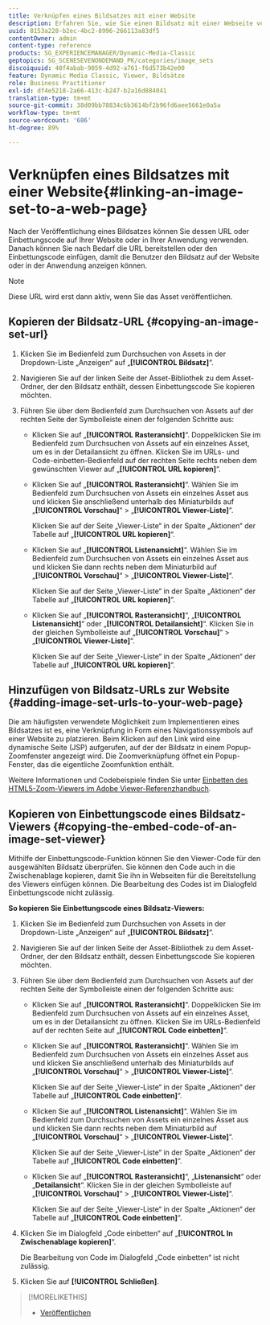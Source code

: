 ```yaml
---
title: Verknüpfen eines Bildsatzes mit einer Website
description: Erfahren Sie, wie Sie einen Bildsatz mit einer Webseite verknüpfen.
uuid: 8153a228-b2ec-4bc2-8996-266113a83df5
contentOwner: admin
content-type: reference
products: SG_EXPERIENCEMANAGER/Dynamic-Media-Classic
geptopics: SG_SCENESEVENONDEMAND_PK/categories/image_sets
discoiquuid: 40f4abab-9059-4d92-a761-f6d573b42e00
feature: Dynamic Media Classic, Viewer, Bildsätze
role: Business Practitioner
exl-id: df4e5218-2a66-413c-b247-b2a16d884041
translation-type: tm+mt
source-git-commit: 38d09bb78834c6b3614bf2b96fd6aee5661e0a5a
workflow-type: tm+mt
source-wordcount: '686'
ht-degree: 89%

---
```


# Verknüpfen eines Bildsatzes mit einer Website{#linking-an-image-set-to-a-web-page}

Nach der Veröffentlichung eines Bildsatzes können Sie dessen URL oder Einbettungscode auf Ihrer Website oder in Ihrer Anwendung verwenden. Danach können Sie nach Bedarf die URL bereitstellen oder den Einbettungscode einfügen, damit die Benutzer den Bildsatz auf der Website oder in der Anwendung anzeigen können.

>[!NOTE]
>
>Diese URL wird erst dann aktiv, wenn Sie das Asset veröffentlichen.

## Kopieren der Bildsatz-URL {#copying-an-image-set-url}

1. Klicken Sie im Bedienfeld zum Durchsuchen von Assets in der Dropdown-Liste „Anzeigen“ auf „**[!UICONTROL Bildsatz]**“.
1. Navigieren Sie auf der linken Seite der Asset-Bibliothek zu dem Asset-Ordner, der den Bildsatz enthält, dessen Einbettungscode Sie kopieren möchten.
1. Führen Sie über dem Bedienfeld zum Durchsuchen von Assets auf der rechten Seite der Symbolleiste einen der folgenden Schritte aus:

   * Klicken Sie auf „**[!UICONTROL Rasteransicht]**“. Doppelklicken Sie im Bedienfeld zum Durchsuchen von Assets auf ein einzelnes Asset, um es in der Detailansicht zu öffnen. Klicken Sie im URLs- und Code-einbetten-Bedienfeld auf der rechten Seite rechts neben dem gewünschten Viewer auf „**[!UICONTROL URL kopieren]**“.
   * Klicken Sie auf „**[!UICONTROL Rasteransicht]**“. Wählen Sie im Bedienfeld zum Durchsuchen von Assets ein einzelnes Asset aus und klicken Sie anschließend unterhalb des Miniaturbilds auf „**[!UICONTROL Vorschau]**“ > „**[!UICONTROL Viewer-Liste]**“.

      Klicken Sie auf der Seite „Viewer-Liste“ in der Spalte „Aktionen“ der Tabelle auf „**[!UICONTROL URL kopieren]**“.

   * Klicken Sie auf „**[!UICONTROL Listenansicht]**“. Wählen Sie im Bedienfeld zum Durchsuchen von Assets ein einzelnes Asset aus und klicken Sie dann rechts neben dem Miniaturbild auf „**[!UICONTROL Vorschau]**“ > „**[!UICONTROL Viewer-Liste]**“.

      Klicken Sie auf der Seite „Viewer-Liste“ in der Spalte „Aktionen“ der Tabelle auf „**[!UICONTROL URL kopieren]**“.

   * Klicken Sie auf „**[!UICONTROL Rasteransicht]**“, „**[!UICONTROL Listenansicht]**“ oder „**[!UICONTROL Detailansicht]**“. Klicken Sie in der gleichen Symbolleiste auf „**[!UICONTROL Vorschau]**“ > „**[!UICONTROL Viewer-Liste]**“.

      Klicken Sie auf der Seite „Viewer-Liste“ in der Spalte „Aktionen“ der Tabelle auf „**[!UICONTROL URL kopieren]**“.

## Hinzufügen von Bildsatz-URLs zur Website  {#adding-image-set-urls-to-your-web-page}

Die am häufigsten verwendete Möglichkeit zum Implementieren eines Bildsatzes ist es, eine Verknüpfung in Form eines Navigationssymbols auf einer Website zu platzieren. Beim Klicken auf den Link wird eine dynamische Seite (JSP) aufgerufen, auf der der Bildsatz in einem Popup-Zoomfenster angezeigt wird. Die Zoomverknüpfung öffnet ein Popup-Fenster, das die eigentliche Zoomfunktion enthält.

Weitere Informationen und Codebeispiele finden Sie unter [Einbetten des HTML5-Zoom-Viewers im Adobe Viewer-Referenzhandbuch](https://experienceleague.adobe.com/docs/dynamic-media-developer-resources/library/viewers-aem-assets-dmc/zoom/c-html5-20-zoom-viewer-about.html#section-e1c3106f5b3e445d9b95be337c2f94e2).

## Kopieren von Einbettungscode eines Bildsatz-Viewers {#copying-the-embed-code-of-an-image-set-viewer}

Mithilfe der Einbettungscode-Funktion können Sie den Viewer-Code für den ausgewählten Bildsatz überprüfen. Sie können den Code auch in die Zwischenablage kopieren, damit Sie ihn in Webseiten für die Bereitstellung des Viewers einfügen können. Die Bearbeitung des Codes ist im Dialogfeld Einbettungscode nicht zulässig.

**So kopieren Sie Einbettungscode eines Bildsatz-Viewers:**

1. Klicken Sie im Bedienfeld zum Durchsuchen von Assets in der Dropdown-Liste „Anzeigen“ auf „**[!UICONTROL Bildsatz]**“.
1. Navigieren Sie auf der linken Seite der Asset-Bibliothek zu dem Asset-Ordner, der den Bildsatz enthält, dessen Einbettungscode Sie kopieren möchten.
1. Führen Sie über dem Bedienfeld zum Durchsuchen von Assets auf der rechten Seite der Symbolleiste einen der folgenden Schritte aus:

   * Klicken Sie auf „**[!UICONTROL Rasteransicht]**“. Doppelklicken Sie im Bedienfeld zum Durchsuchen von Assets auf ein einzelnes Asset, um es in der Detailansicht zu öffnen. Klicken Sie im URLs-Bedienfeld auf der rechten Seite auf „**[!UICONTROL Code einbetten]**“.
   * Klicken Sie auf „**[!UICONTROL Rasteransicht]**“. Wählen Sie im Bedienfeld zum Durchsuchen von Assets ein einzelnes Asset aus und klicken Sie anschließend unterhalb des Miniaturbilds auf „**[!UICONTROL Vorschau]**“ > „**[!UICONTROL Viewer-Liste]**“.

      Klicken Sie auf der Seite „Viewer-Liste“ in der Spalte „Aktionen“ der Tabelle auf „**[!UICONTROL Code einbetten]**“.

   * Klicken Sie auf „**[!UICONTROL Listenansicht]**“. Wählen Sie im Bedienfeld zum Durchsuchen von Assets ein einzelnes Asset aus und klicken Sie dann rechts neben dem Miniaturbild auf „**[!UICONTROL Vorschau]**“ > „**[!UICONTROL Viewer-Liste]**“.

      Klicken Sie auf der Seite „Viewer-Liste“ in der Spalte „Aktionen“ der Tabelle auf „**[!UICONTROL Code einbetten]**“.

   * Klicken Sie auf „**[!UICONTROL Rasteransicht]**“, „**Listenansicht**“ oder „**Detailansicht**“. Klicken Sie in der gleichen Symbolleiste auf „**[!UICONTROL Vorschau]**“ > „**[!UICONTROL Viewer-Liste]**“.

      Klicken Sie auf der Seite „Viewer-Liste“ in der Spalte „Aktionen“ der Tabelle auf „**[!UICONTROL Code einbetten]**“.

1. Klicken Sie im Dialogfeld „Code einbetten“ auf „**[!UICONTROL In Zwischenablage kopieren]**“.

   Die Bearbeitung von Code im Dialogfeld „Code einbetten“ ist nicht zulässig.

1. Klicken Sie auf **[!UICONTROL Schließen]**.

>[!MORELIKETHIS]
>
>* [Veröffentlichen](publishing-files.md#publishing_files)

